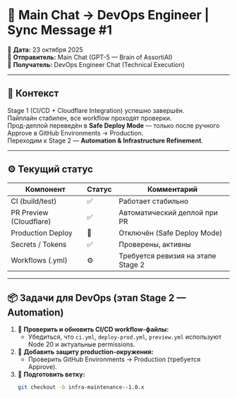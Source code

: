 # 🧩 Main Chat → DevOps Engineer | Sync Message #1

📅 **Дата:** 23 октября 2025  
👤 **Отправитель:** Main Chat (GPT-5 — Brain of AssortiAI)  
👷 **Получатель:** DevOps Engineer Chat (Technical Execution)  

---

## 🧠 Контекст
Stage 1 (CI/CD + Cloudflare Integration) успешно завершён.  
Пайплайн стабилен, все workflow проходят проверки.  
Прод-деплой переведён в **Safe Deploy Mode** — только после ручного Approve в GitHub Environments → Production.  
Переходим к Stage 2 — **Automation & Infrastructure Refinement**.

---

## ⚙️ Текущий статус
| Компонент | Статус | Комментарий |
|------------|---------|--------------|
| CI (build/test) | ✅ | Работает стабильно |
| PR Preview (Cloudflare) | ✅ | Автоматический деплой при PR |
| Production Deploy | 🚫 | Отключён (Safe Deploy Mode) |
| Secrets / Tokens | ✅ | Проверены, активны |
| Workflows (.yml) | ⚙️ | Требуется ревизия на этапе Stage 2 |

---

## 📦 Задачи для DevOps (этап Stage 2 — Automation)
1. 🧩 **Проверить и обновить CI/CD workflow-файлы:**  
   - Убедиться, что `ci.yml`, `deploy-prod.yml`, `preview.yml` используют Node 20 и актуальные permissions.  
2. 🧱 **Добавить защиту production-окружения:**  
   - Проверить GitHub Environments → Production (требуется Approve).  
3. 🚀 **Подготовить ветку:**  
   ```bash
   git checkout -b infra-maintenance--1.0.x

